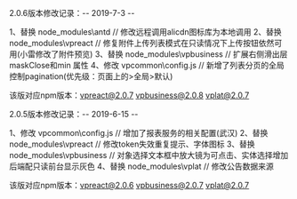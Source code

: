 
2.0.6版本修改记录：-- 2019-7-3 --
  
1、替换 node_modules\antd                                       // 修改远程调用alicdn图标库为本地调用
2、替换 node_modules\vpreact                                    // 修复附件上传列表模式在只读情况下上传按钮依然可用(小雷修改了附件预览)
3、替换 node_modules\vpbusiness                                 // 扩展右侧滑出层maskClose和min 属性
4、修改 vpcommon\config.js                                      // 新增了列表分页的全局控制pagination(优先级：页面上的>全局>默认)

该版对应npm版本：vpreact@2.0.7  vpbusiness@2.0.8   vplat@2.0.7


2.0.5版本修改记录：-- 2019-6-15 -- 
 
1、修改 vpcommon\config.js                                      // 增加了报表服务的相关配置(武汉)
2、替换 node_modules\vpreact                                    // 修改token失效重复提示、字体图标
3、替换 node_modules\vpbusiness                                 // 对象选择文本框中放大镜为可点击、实体选择增加后端配只读前台显示灰色
4、替换 node_modules\vplat                                      // 修改公告数据来源

该版对应npm版本：vpreact@2.0.6  vpbusiness@2.0.7   vplat@2.0.7